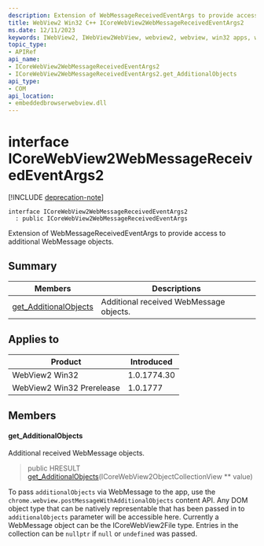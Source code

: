 ```yaml
---
description: Extension of WebMessageReceivedEventArgs to provide access to additional WebMessage objects.
title: WebView2 Win32 C++ ICoreWebView2WebMessageReceivedEventArgs2
ms.date: 12/11/2023
keywords: IWebView2, IWebView2WebView, webview2, webview, win32 apps, win32, edge, ICoreWebView2, ICoreWebView2Controller, browser control, edge html, ICoreWebView2WebMessageReceivedEventArgs2
topic_type: 
- APIRef
api_name:
- ICoreWebView2WebMessageReceivedEventArgs2
- ICoreWebView2WebMessageReceivedEventArgs2.get_AdditionalObjects
api_type:
- COM
api_location:
- embeddedbrowserwebview.dll
---
```


# interface ICoreWebView2WebMessageReceivedEventArgs2

[!INCLUDE [deprecation-note](../includes/deprecation-note.md)]

```
interface ICoreWebView2WebMessageReceivedEventArgs2
  : public ICoreWebView2WebMessageReceivedEventArgs
```

Extension of WebMessageReceivedEventArgs to provide access to additional WebMessage objects.

## Summary

 Members                        | Descriptions
--------------------------------|---------------------------------------------
[get_AdditionalObjects](#get_additionalobjects) | Additional received WebMessage objects.

## Applies to

Product                         | Introduced
--------------------------------|---------------------------------------------
WebView2 Win32            |    1.0.1774.30
WebView2 Win32 Prerelease |    1.0.1777

## Members

#### get_AdditionalObjects

Additional received WebMessage objects.

> public HRESULT [get_AdditionalObjects](#get_additionalobjects)(ICoreWebView2ObjectCollectionView ** value)

To pass `additionalObjects` via WebMessage to the app, use the `chrome.webview.postMessageWithAdditionalObjects` content API. Any DOM object type that can be natively representable that has been passed in to `additionalObjects` parameter will be accessible here. Currently a WebMessage object can be the ICoreWebView2File type. Entries in the collection can be `nullptr` if `null` or `undefined` was passed.

